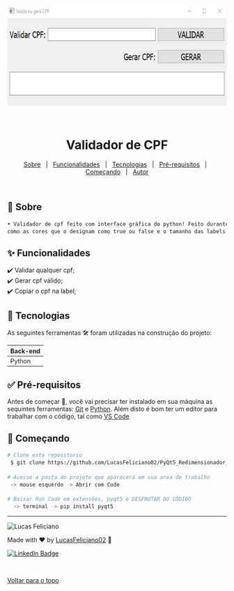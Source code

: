 <!-- Status -->

<!-- <h4 align="center"> 

	🚧  Projeto Validador de CPF 🚀 Em construção...  🚧
  
</h4> 

<hr> -->

<div align="center" id="top">
  <img alt="Valida CPF" title="Validador" src="./Validador-Cpf.gif" height="230" />
</h1>

 
  &#xa0;
 

 </div>
 
 
 <h1 align="center">Validador de CPF</h1>


 
<p align="center">
  <a href="#dart-sobre">Sobre</a> &#xa0; | &#xa0; 
  <a href="#sparkles-funcionalidades">Funcionalidades</a> &#xa0; | &#xa0; 
  <a href="#rocket-tecnologias">Tecnologias</a> &#xa0; | &#xa0; 
  <a href="#white_check_mark-pré-requisitos">Pré-requisitos</a> &#xa0; | &#xa0;
  <a href="#checkered_flag-começando">Começando</a> &#xa0; | &#xa0;
  <a href="#autor">Autor</a>
</p>


<br>
	

## :dart: Sobre ##


```sh
• Validador de cpf feito com interface gráfica do python! Feito durante curso, porem mudado algumas coisas,
como as cores que o designam como true ou false e o tamanho das labels feitas no qt designer
```


## :sparkles: Funcionalidades ##

:heavy_check_mark: Validar qualquer cpf;\
:heavy_check_mark: Gerar cpf válido;\
:heavy_check_mark: Copiar o cpf na label;


## :rocket: Tecnologias ##
 
As seguintes ferramentas 🛠 foram utilizadas na construção do projeto:


<table>
  <thead>
    <th>Back-end</th>
  </thead>
  <tbody>
    <tr>
      <td>Python</td>
    </tr>
  </tbody>

</table>


## :white_check_mark: Pré-requisitos ##


Antes de começar 🏁, você vai precisar ter instalado em sua máquina as sequintes ferramentas:
[Git](https://git-scm.com/downloads) e [Python](https://www.python.org/downloads/).
Além disto é bom ter um editor para trabalhar com o código, tal como [VS Code](https://code.visualstudio.com/download)


## :checkered_flag: Começando ##


```bash
# Clone este repositorio
 $ git clone https://github.com/LucasFeliciano02/PyQt5_Redimensionador_Imagem.git

# Acesse a pasta do projeto que aparecerá em sua area de trabalho
 -> mouse esquerdo -> Abrir com Code

# Baixar Run Code em extensões, pyqt5 e DESFRUTAR DO CÓDIGO
  -> terminal -> pip install pyqt5

```


---


<!---### Autor --->


<img alt="Lucas Feliciano" title="Lucas Feliciano" src="https://avatars.githubusercontent.com/u/90653345?v=4" height="100" width="100" />


Made with :heart: by [LucasFeliciano02](https://github.com/LucasFeliciano02) 👋


[![LinkedIn Badge](https://img.shields.io/badge/-Lucas_Feliciano-blue?style=flat-square&logo=Linkedin&logoColor=white&link=https://www.linkedin.com/in/lucas-henrique-marques-feliciano-aa5aab222/)](https://www.linkedin.com/in/lucas-henrique-marques-feliciano-aa5aab222/) 


 &#xa0;


<a href="#top">Voltar para o topo</a>

